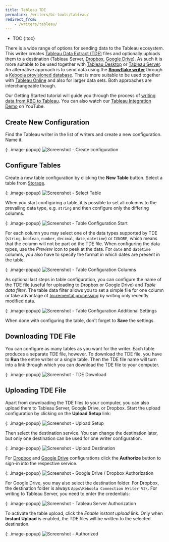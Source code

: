 ```yaml
---
title: Tableau TDE
permalink: /writers/bi-tools/tableau/
redirect_from:
    - /writers/tableau/
---
```


* TOC
{:toc}

There is a wide range of options for sending data to the Tableau ecosystem. This writer creates
[Tableau Data Extract (TDE)](https://www.tableau.com/about/blog/2014/7/understanding-tableau-data-extracts-part1)
files and optionally uploads them to a destination (Tableau Server,
[Dropbox](https://www.dropbox.com/), [Google Drive](https://www.google.com/drive/)). As such it is more suitable
to be used together with [Tableau Desktop](https://www.tableau.com/products/desktop) or
[Tableau Server](https://www.tableau.com/products/server). An alternative approach is to send data using the
**[Snowflake writer](/writers/database/snowflake/)** through a
[Keboola provisioned database](/writers/database/snowflake/#using-keboola-provisioned-database). That is more suitable to be used
together with [Tableau Online](https://www.tableau.com/products/cloud-bi) and also for larger data sets.
Both approaches are interchangeable though.

Our Getting Started tutorial will guide you through the process of [writing data
from KBC to Tableau](/tutorial/write/). You can also watch our [Tableau Integration Demo](https://www.youtube.com/watch?v=FS1nndJ0vyQ) on YouTube.

## Create New Configuration
Find the Tableau writer in the list of writers and create a new configuration. Name it.

{: .image-popup}
![Screenshot - Create configuration](/writers/bi-tools/tableau/ui1.png)

## Configure Tables
Create a new table configuration by clicking the **New Table** button. Select a table
from [Storage](/storage/tables/).

{: .image-popup}
![Screenshot - Select Table](/writers/bi-tools/tableau/select-table.png)

When you start configuring a table, it is possible to set all columns to the prevailing data type, e.g. `string` and
then configure only the differing columns.

{: .image-popup}
![Screenshot - Table Configuration Start](/writers/bi-tools/tableau/table-config-start.png)

For each column you may select one of the data types supported by
TDE (`string`, `boolean`, `number`, `decimal`, `date`, `datetime`) or `IGNORE`, which means that the column will not
be part od the TDE file. When configuring the data types, use the *Preview* icon to peek at the data. For `date` and
`datetime` columns, you also have to specify the format in which dates are present in the table.

{: .image-popup}
![Screenshot - Table Configuration Columns](/writers/bi-tools/tableau/table-config-columns.png)

As optional last steps in table configuration, you can configure the name of the TDE file (useful for uploading to Dropbox or Google Drive)
and *Table data filter*. The table data filter allows you to set a simple file for one column or
take advantage of [Incremental processing](https://help.keboola.com/storage/tables/#incremental-processing) by writing only
recently modified data.

{: .image-popup}
![Screenshot - Table Configuration Additional Settings](/writers/bi-tools/tableau/table-config-end.png)

When done with configuring the table, don't forget to **Save** the settings.

## Downloading TDE File
You can configure as many tables as you want for the writer. Each table produces a separate TDE file, however. To download
the TDE file, you have to **Run** the entire writer or a single table. Then the TDE file name will turn into a link through
which you can download the TDE file to your computer.

{: .image-popup}
![Screenshot - TDE Download](/writers/bi-tools/tableau/tde-download.png)

## Uploading TDE File
Apart from downloading the TDE files to your computer, you can also upload them to Tableau Server, Google Drive, or Dropbox.
Start the upload configuration by clicking on the **Upload Setup** link:

{: .image-popup}
![Screenshot - Upload Setup](/writers/bi-tools/tableau/ui2.png)

Then select the destination service. You can change the destination later, but only one destination can be used for one
writer configuration.

{: .image-popup}
![Screenshot - Upload Destination](/writers/bi-tools/tableau/select-destination.png)

For [Dropbox](https://www.dropbox.com/) and [Google Drive](https://www.google.com/drive/) configurations click the
**Authorize** button to sign-in into the respective service.

{: .image-popup}
![Screenshot - Google Drive / Dropbox Authorization](/writers/bi-tools/tableau/authorization.png)

For Google Drive, you may also select the destination
folder. For Dropbox, the destination folder is always `Apps\Keboola Connection Writer V2\`.
For writing to Tableau Server, you need to enter the credentials:

{: .image-popup}
![Screenshot - Tableau Server Authorization](/writers/bi-tools/tableau/tableau-server-auth.png)

To activate the table upload, click the *Enable instant upload* link. Only when **Instant Upload** is enabled, the
TDE files will be written to the selected destination.

{: .image-popup}
![Screenshot - Authorized](/writers/bi-tools/tableau/authorized.png)
